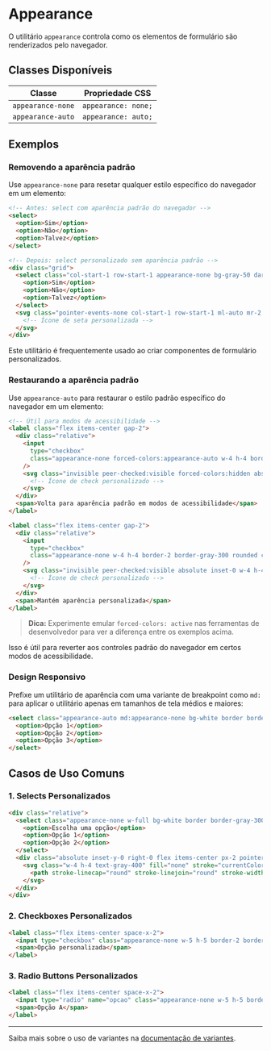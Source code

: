 # Appearance

O utilitário `appearance` controla como os elementos de formulário são renderizados pelo navegador.

## Classes Disponíveis

| Classe | Propriedade CSS |
|--------|----------------|
| `appearance-none` | `appearance: none;` |
| `appearance-auto` | `appearance: auto;` |

## Exemplos

### Removendo a aparência padrão

Use `appearance-none` para resetar qualquer estilo específico do navegador em um elemento:

```html
<!-- Antes: select com aparência padrão do navegador -->
<select>
  <option>Sim</option>
  <option>Não</option>
  <option>Talvez</option>
</select>

<!-- Depois: select personalizado sem aparência padrão -->
<div class="grid">
  <select class="col-start-1 row-start-1 appearance-none bg-gray-50 dark:bg-gray-800 border border-gray-300 rounded-md px-3 py-2 pr-8">
    <option>Sim</option>
    <option>Não</option>
    <option>Talvez</option>
  </select>
  <svg class="pointer-events-none col-start-1 row-start-1 ml-auto mr-2 h-5 w-5 text-gray-400">
    <!-- Ícone de seta personalizada -->
  </svg>
</div>
```

Este utilitário é frequentemente usado ao criar componentes de formulário personalizados.

### Restaurando a aparência padrão

Use `appearance-auto` para restaurar o estilo padrão específico do navegador em um elemento:

```html
<!-- Útil para modos de acessibilidade -->
<label class="flex items-center gap-2">
  <div class="relative">
    <input 
      type="checkbox" 
      class="appearance-none forced-colors:appearance-auto w-4 h-4 border-2 border-gray-300 rounded checked:bg-blue-500 checked:border-blue-500" 
    />
    <svg class="invisible peer-checked:visible forced-colors:hidden absolute inset-0 w-4 h-4 text-white">
      <!-- Ícone de check personalizado -->
    </svg>
  </div>
  <span>Volta para aparência padrão em modos de acessibilidade</span>
</label>

<label class="flex items-center gap-2">
  <div class="relative">
    <input 
      type="checkbox" 
      class="appearance-none w-4 h-4 border-2 border-gray-300 rounded checked:bg-blue-500 checked:border-blue-500" 
    />
    <svg class="invisible peer-checked:visible absolute inset-0 w-4 h-4 text-white">
      <!-- Ícone de check personalizado -->
    </svg>
  </div>
  <span>Mantém aparência personalizada</span>
</label>
```

> **Dica:** Experimente emular `forced-colors: active` nas ferramentas de desenvolvedor para ver a diferença entre os exemplos acima.

Isso é útil para reverter aos controles padrão do navegador em certos modos de acessibilidade.

### Design Responsivo

Prefixe um utilitário de aparência com uma variante de breakpoint como `md:` para aplicar o utilitário apenas em tamanhos de tela médios e maiores:

```html
<select class="appearance-auto md:appearance-none bg-white border border-gray-300 rounded-md px-3 py-2">
  <option>Opção 1</option>
  <option>Opção 2</option>
  <option>Opção 3</option>
</select>
```

## Casos de Uso Comuns

### 1. Selects Personalizados
```html
<div class="relative">
  <select class="appearance-none w-full bg-white border border-gray-300 rounded-md py-2 pl-3 pr-10 focus:outline-none focus:ring-2 focus:ring-blue-500">
    <option>Escolha uma opção</option>
    <option>Opção 1</option>
    <option>Opção 2</option>
  </select>
  <div class="absolute inset-y-0 right-0 flex items-center px-2 pointer-events-none">
    <svg class="w-4 h-4 text-gray-400" fill="none" stroke="currentColor" viewBox="0 0 24 24">
      <path stroke-linecap="round" stroke-linejoin="round" stroke-width="2" d="M19 9l-7 7-7-7"></path>
    </svg>
  </div>
</div>
```

### 2. Checkboxes Personalizados
```html
<label class="flex items-center space-x-2">
  <input type="checkbox" class="appearance-none w-5 h-5 border-2 border-gray-300 rounded checked:bg-blue-500 checked:border-blue-500 focus:outline-none focus:ring-2 focus:ring-blue-500 focus:ring-offset-2">
  <span>Opção personalizada</span>
</label>
```

### 3. Radio Buttons Personalizados
```html
<label class="flex items-center space-x-2">
  <input type="radio" name="opcao" class="appearance-none w-5 h-5 border-2 border-gray-300 rounded-full checked:bg-blue-500 checked:border-blue-500 focus:outline-none focus:ring-2 focus:ring-blue-500 focus:ring-offset-2">
  <span>Opção A</span>
</label>
```

---

Saiba mais sobre o uso de variantes na [documentação de variantes](../variants.md).

